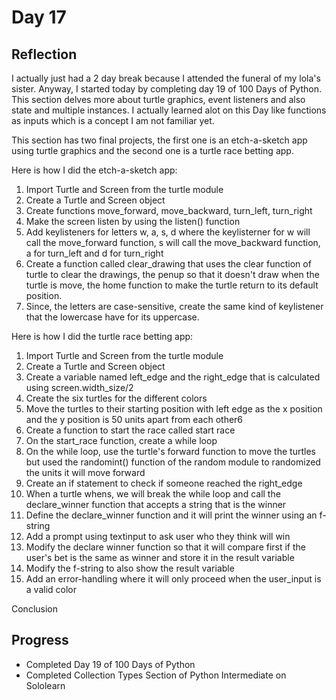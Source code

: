 # Day 17
## Reflection
  I actually just had a 2 day break because I attended the funeral of my lola's sister. Anyway, I started today by completing day 19 of 100 Days of Python. This section delves more about turtle graphics, event listeners and also state and multiple instances. I actually learned alot on this Day like functions as inputs which is a concept I am not familiar yet.

  This section has two final projects, the first one is an etch-a-sketch app using turtle graphics and the second one is a turtle race betting app.

  Here is how I did the etch-a-sketch app:
  1. Import Turtle and Screen from the turtle module
  2. Create a Turtle and Screen object
  3. Create functions move_forward, move_backward, turn_left, turn_right
  4. Make the screen listen by using the listen() function
  5. Add keylisteners for letters w, a, s, d where the keylisterner for w will call the move_forward function, s will call the move_backward function, a for turn_left and d for turn_right
  6. Create a function called clear_drawing that uses the clear function of turtle to clear the drawings, the penup so that it doesn't draw when the turtle is move, the home function to make the turtle return to its default position.
  7. Since, the letters are case-sensitive, create the same kind of keylistener that the lowercase have for its uppercase.
  
  Here is how I did the turtle race betting app:
  1. Import Turtle and Screen from the turtle module
  2. Create a Turtle and Screen object
  3. Create a variable named left_edge and the right_edge that is calculated using screen.width_size/2
  4. Create the six turtles for the different colors
  5. Move the turtles to their starting position with left edge as the x position and the y position is 50 units apart from each other6
  6. Create a function to start the race called start race
  7. On the start_race function, create a while loop
  8. On the while loop, use the turtle's forward function to move the turtles but used the randomint() function of the random module to randomized the units it will move forward
  9. Create an if statement to check if someone reached the right_edge
  10. When a turtle whens, we will break the while loop and call the declare_winner function that accepts a string that is the winner
  11. Define the declare_winner function and it will print the winner using an f-string
  12. Add a prompt using textinput to ask user who they think will win
  13. Modify the declare winner function so that it will compare first if the user's bet is the same as winner and store it in the result variable
  14. Modify the f-string to also show the result variable
  15. Add an error-handling where it will only proceed when the user_input is a valid color


  Conclusion


## Progress
 - Completed Day 19 of 100 Days of Python
 - Completed Collection Types Section of Python Intermediate on Sololearn
